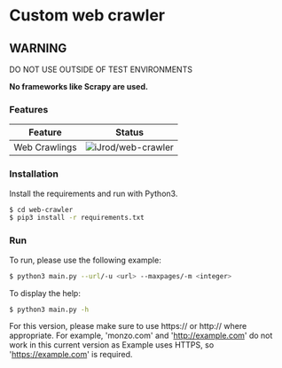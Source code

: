 # Custom web crawler

## WARNING
DO NOT USE OUTSIDE OF TEST ENVIRONMENTS

**No frameworks like Scrapy are used.**

### Features
Feature | Status
--------|--------
Web Crawlings | ![iJrod/web-crawler](https://img.shields.io/badge/Web_Crawler-Working-green)

### Installation
Install the requirements and run with Python3.

```sh
$ cd web-crawler
$ pip3 install -r requirements.txt
```
### Run
To run, please use the following example: 
```sh
$ python3 main.py --url/-u <url> --maxpages/-m <integer>
```

To display the help: 
```sh
$ python3 main.py -h
```

For this version, please make sure to use https:// or http:// where appropriate. For example, 'monzo.com' and 'http://example.com' do not work in this current version as Example uses HTTPS, so 'https://example.com' is required.
